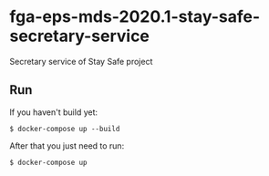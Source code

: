 # fga-eps-mds-2020.1-stay-safe-secretary-service

Secretary service of Stay Safe project

## Run
If you haven't build yet:
<pre><code>$ docker-compose up --build</code></pre>

After that you just need to run:
<pre><code>$ docker-compose up</code></pre>